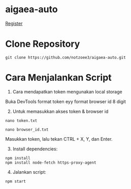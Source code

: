 # aigaea-auto

[Register](https://app.aigaea.net/register?ref=gaoYUGe0lhdqz7)

# Clone Repository 
```
git clone https://github.com/notzoee3/aigaea-auto.git

```

# Cara Menjalankan Script

1. Cara mendapatkan token
mengunakan local storage

Buka DevTools 
format token eyy
format browser id 8 digit

2. Untuk memasukkan akses token & browser id

```
nano token.txt
```

```
nano browser_id.txt
```

Masukkan token, lalu tekan CTRL + X, Y, dan Enter.


3. Install dependencies:

```
npm install
npm install node-fetch https-proxy-agent
```


4. Jalankan script:

```
npm start
```
